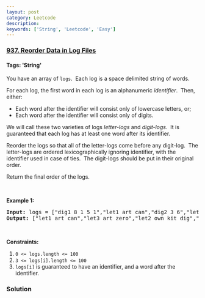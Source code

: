 ```yaml
---
layout: post
category: Leetcode
description: 
keywords: ['String', 'Leetcode', 'Easy']
---
```

### [937. Reorder Data in Log Files](https://leetcode.com/problems/reorder-data-in-log-files)

#### Tags: 'String'

<div class="content__u3I1 question-content__JfgR"><div><p>You have an array of <code>logs</code>.  Each log is a space delimited string of words.</p>
<p>For each log, the first word in each log is an alphanumeric <em>identifier</em>.  Then, either:</p>
<ul>
<li>Each word after the identifier will consist only of lowercase letters, or;</li>
<li>Each word after the identifier will consist only of digits.</li>
</ul>
<p>We will call these two varieties of logs <em>letter-logs</em> and <em>digit-logs</em>.  It is guaranteed that each log has at least one word after its identifier.</p>
<p>Reorder the logs so that all of the letter-logs come before any digit-log.  The letter-logs are ordered lexicographically ignoring identifier, with the identifier used in case of ties.  The digit-logs should be put in their original order.</p>
<p>Return the final order of the logs.</p>
<p> </p>
<p><strong>Example 1:</strong></p>
<pre><strong>Input:</strong> logs = ["dig1 8 1 5 1","let1 art can","dig2 3 6","let2 own kit dig","let3 art zero"]
<strong>Output:</strong> ["let1 art can","let3 art zero","let2 own kit dig","dig1 8 1 5 1","dig2 3 6"]
</pre>
<p> </p>
<p><strong>Constraints:</strong></p>
<ol>
<li><code>0 &lt;= logs.length &lt;= 100</code></li>
<li><code>3 &lt;= logs[i].length &lt;= 100</code></li>
<li><code>logs[i]</code> is guaranteed to have an identifier, and a word after the identifier.</li>
</ol>
</div></div>

### Solution
